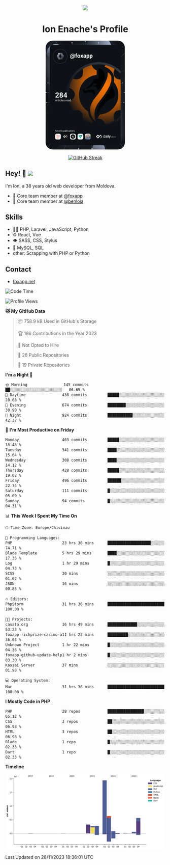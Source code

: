 <div id="header" align="center">
  <img src="https://media.giphy.com/media/M9gbBd9nbDrOTu1Mqx/giphy.gif" width="100"/>
	<h1>Ion Enache's Profile</h1>
</div>
<div align="center">
	<a href="https://app.daily.dev/foxapp"><img src="https://github.com/foxapp/foxapp/blob/master/devcard.svg" width="250" alt="Ion Enache's Dev Card"/></a>
</div>


<div align="center">
	
[![GitHub Streak](http://github-readme-streak-stats.herokuapp.com?user=foxapp&hide_border=true&date_format=M%20j%5B%2C%20Y%5D)](https://git.io/streak-stats)
	
</div>


## Hey! 👋 <img src="https://media.giphy.com/media/hvRJCLFzcasrR4ia7z/giphy.gif" width="30px"/>
I'm Ion, a 38 years old web developer from Moldova.


- 👥 Core team member at [@foxapp](https://github.com/foxapp)
- 👥 Core team member at [@benlola](https://github.com/benlola)

## Skills
- 👨‍💻 PHP, Laravel, JavaScript, Python
- ⚙️ React, Vue
- 👁️ SASS, CSS, Stylus
- 💽 MySQL, SQL
- other: Scrapping with PHP or Python

## Contact
- [foxapp.net](https://www.foxapp.net)

<!--START_SECTION:waka-->
![Code Time](http://img.shields.io/badge/Code%20Time-1%2C631%20hrs%2014%20mins-blue)

![Profile Views](http://img.shields.io/badge/Profile%20Views-0-blue)

**🐱 My GitHub Data** 

> 📦 758.9 kB Used in GitHub's Storage 
 > 
> 🏆 186 Contributions in the Year 2023
 > 
> 🚫 Not Opted to Hire
 > 
> 📜 28 Public Repositories 
 > 
> 🔑 19 Private Repositories 
 > 
**I'm a Night 🦉** 

```text
🌞 Morning                145 commits         ██░░░░░░░░░░░░░░░░░░░░░░░   06.65 % 
🌆 Daytime                438 commits         █████░░░░░░░░░░░░░░░░░░░░   20.08 % 
🌃 Evening                674 commits         ████████░░░░░░░░░░░░░░░░░   30.90 % 
🌙 Night                  924 commits         ███████████░░░░░░░░░░░░░░   42.37 % 
```
📅 **I'm Most Productive on Friday** 

```text
Monday                   403 commits         █████░░░░░░░░░░░░░░░░░░░░   18.48 % 
Tuesday                  341 commits         ████░░░░░░░░░░░░░░░░░░░░░   15.64 % 
Wednesday                308 commits         ████░░░░░░░░░░░░░░░░░░░░░   14.12 % 
Thursday                 428 commits         █████░░░░░░░░░░░░░░░░░░░░   19.62 % 
Friday                   496 commits         ██████░░░░░░░░░░░░░░░░░░░   22.74 % 
Saturday                 111 commits         █░░░░░░░░░░░░░░░░░░░░░░░░   05.09 % 
Sunday                   94 commits          █░░░░░░░░░░░░░░░░░░░░░░░░   04.31 % 
```


📊 **This Week I Spent My Time On** 

```text
🕑︎ Time Zone: Europe/Chisinau

💬 Programming Languages: 
PHP                      23 hrs 36 mins      ███████████████████░░░░░░   74.71 % 
Blade Template           5 hrs 29 mins       ████░░░░░░░░░░░░░░░░░░░░░   17.35 % 
Log                      1 hr 29 mins        █░░░░░░░░░░░░░░░░░░░░░░░░   04.73 % 
SCSS                     30 mins             ░░░░░░░░░░░░░░░░░░░░░░░░░   01.62 % 
JSON                     16 mins             ░░░░░░░░░░░░░░░░░░░░░░░░░   00.85 % 

🔥 Editors: 
PhpStorm                 31 hrs 36 mins      █████████████████████████   100.00 % 

🐱‍💻 Projects: 
casata.org               16 hrs 49 mins      █████████████░░░░░░░░░░░░   53.23 % 
foxapp-richprize-casino-a11 hrs 23 mins      █████████░░░░░░░░░░░░░░░░   36.03 % 
Unknown Project          1 hr 22 mins        █░░░░░░░░░░░░░░░░░░░░░░░░   04.36 % 
foxapp-github-update-help1 hr 2 mins         █░░░░░░░░░░░░░░░░░░░░░░░░   03.30 % 
Kassai Server            37 mins             ░░░░░░░░░░░░░░░░░░░░░░░░░   01.98 % 

💻 Operating System: 
Mac                      31 hrs 36 mins      █████████████████████████   100.00 % 
```

**I Mostly Code in PHP** 

```text
PHP                      28 repos            ████████████████░░░░░░░░░   65.12 % 
CSS                      3 repos             ██░░░░░░░░░░░░░░░░░░░░░░░   06.98 % 
HTML                     3 repos             ██░░░░░░░░░░░░░░░░░░░░░░░   06.98 % 
Blade                    1 repo              █░░░░░░░░░░░░░░░░░░░░░░░░   02.33 % 
Dart                     1 repo              █░░░░░░░░░░░░░░░░░░░░░░░░   02.33 % 
```



**Timeline**

![Lines of Code chart](https://raw.githubusercontent.com/foxapp/foxapp/master/assets/bar_graph.png)


 Last Updated on 28/11/2023 18:36:01 UTC
<!--END_SECTION:waka-->
